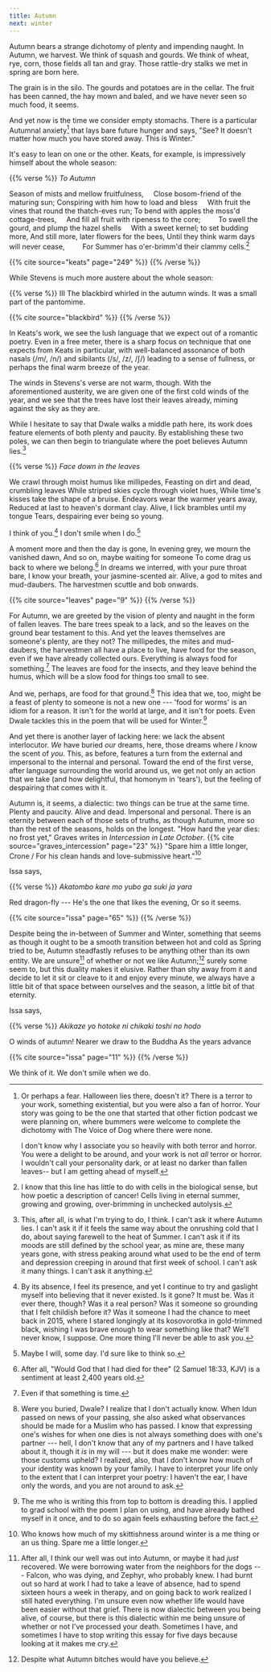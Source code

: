 ```yaml
---
title: Autumn
next: winter
---
```


Autumn bears a strange dichotomy of plenty and impending naught. In Autumn, we harvest. We think of squash and gourds. We think of wheat, rye, corn, those fields all tan and gray. Those rattle-dry stalks we met in spring are born here.

The grain is in the silo. The gourds and potatoes are in the cellar. The fruit has been canned, the hay mown and baled, and we have never seen so much food, it seems.

And yet now is the time we consider empty stomachs. There is a particular Autumnal anxiety[^20] that lays bare future hunger and says, "See? It doesn't matter how much you have stored away. This is Winter."

It's easy to lean on one or the other. Keats, for example, is impressively himself about the whole season:

{{% verse %}}
*To Autumn*

Season of mists and mellow fruitfulness,
&nbsp; &nbsp; Close bosom-friend of the maturing sun;
Conspiring with him how to load and bless
&nbsp; &nbsp; With fruit the vines that round the thatch-eves run;
To bend with apples the moss'd cottage-trees,
&nbsp; &nbsp; And fill all fruit with ripeness to the core;
&nbsp; &nbsp; &nbsp; &nbsp; To swell the gourd, and plump the hazel shells
&nbsp; &nbsp; With a sweet kernel; to set budding more,
And still more, later flowers for the bees,
Until they think warm days will never cease,
&nbsp; &nbsp; &nbsp; &nbsp; For Summer has o'er-brimm'd their clammy cells.[^21]

{{% cite source="keats" page="249" %}}
{{% /verse %}}

While Stevens is much more austere about the whole season:

{{% verse %}}
III
The blackbird whirled in the autumn winds.
It was a small part of the pantomime.

{{% cite source="blackbird" %}}
{{% /verse %}}

In Keats's work, we see the lush language that we expect out of a romantic poetry. Even in a free meter, there is a sharp focus on technique that one expects from Keats in particular, with well-balanced assonance of both nasals (/m/, /n/) and sibilants (/s/, /z/, /ʃ/) leading to a sense of fullness, or perhaps the final warm breeze of the year.

The winds in Stevens's verse are not warm, though. With the aforementioned austerity, we are given one of the first cold winds of the year, and we see that the trees have lost their leaves already, miming against the sky as they are.

While I hesitate to say that Dwale walks a middle path here, its work does feature elements of both plenty and paucity. By establishing these two poles, we can then begin to triangulate where the poet believes Autumn lies.[^22]

{{% verse %}}
*Face down in the leaves*

We crawl through moist humus like millipedes,
Feasting on dirt and dead, crumbling leaves
While striped skies cycle through violet hues,
While time's kisses take the shape of a bruise.
Endeavors wear the warmer years away,
Reduced at last to heaven's dormant clay.
Alive, I lick brambles until my tongue
Tears, despairing ever being so young.

I think of you.[^23] I don't smile when I do.[^24]

A moment more and then the day is gone,
In evening grey, we mourn the vanished dawn,
And so on, maybe waiting for someone
To come drag us back to where we belong.[^25]
In dreams we interred, with your pure throat bare,
I know your breath, your jasmine-scented air.
Alive, a god to mites and mud-daubers.
The harvestmen scuttle and bob onwards.

{{% cite source="leaves" page="9" %}}
{{% /verse %}}

For Autumn, we are greeted by the vision of plenty and naught in the form of fallen leaves. The bare trees speak to a lack, and so the leaves on the ground bear testament to this. And yet the leaves themselves are someone's plenty, are they not? The millipedes, the mites and mud-daubers, the harvestmen all have a place to live, have food for the season, even if we have already collected ours. Everything is always food for something.[^26] The leaves are food for the insects, and they leave behind the humus, which will be a slow food for things too small to see.

And we, perhaps, are food for that ground.[^27] This idea that we, too, might be a feast of plenty to someone is not a new one --- 'food for worms' is an idiom for a reason. It isn't for the world at large, and it isn't for poets. Even Dwale tackles this in the poem that will be used for Winter.[^28]

And yet there is another layer of lacking here: we lack the absent interlocutor. *We* have buried *our* dreams, here, those dreams where *I* know the scent of *you*. This, as before, features a turn from the external and impersonal to the internal and personal. Toward the end of the first verse, after language surrounding the world around us, we get not only an action that we take (and how delightful, that homonym in 'tears'), but the feeling of despairing that comes with it.

Autumn is, it seems, a dialectic: two things can be true at the same time. Plenty and paucity. Alive and dead. Impersonal and personal. There is an eternity between each of those sets of truths, as though Autumn, more so than the rest of the seasons, holds on the longest. "How hard the year dies: no frost yet," Graves writes in *Intercession in Late October*. {{% cite source="graves_intercession" page="23" %}} "Spare him a little longer, Crone / For his clean hands and love-submissive heart."[^29]

Issa says,

{{% verse %}}
*Akatombo*
*kare mo yubo ga*
*suki ja yara*

Red dragon-fly ---
He's the one that likes the evening,
Or so it seems.

{{% cite source="issa" page="65" %}}
{{% /verse %}}

Despite being the in-between of Summer and Winter, something that seems as though it ought to be a smooth transition between hot and cold as Spring tried to be, Autumn steadfastly refuses to be anything other than its own entity. We are unsure[^30] of whether or not we like Autumn;[^31] surely some seem to, but this duality makes it elusive. Rather than shy away from it and decide to let it sit or cleave to it and enjoy every minute, we always have a little bit of that space between ourselves and the season, a little bit of that eternity.

Issa says,

{{% verse %}}
*Akikaze yo*
*hotoke ni chikaki*
*toshi no hodo*

O winds of autumn!
Nearer we draw to the Buddha
As the years advance

{{% cite source="issa" page="11" %}}
{{% /verse %}}

We think of it. We don't smile when we do.

[^20]: Or perhaps a fear. Halloween lies there, doesn't it? There is a terror to your work, something existential, but you were also a fan of horror. Your story was going to be the one that started that other fiction podcast we were planning on, where bummers were welcome to complete the dichotomy[^20-1] with The Voice of Dog where there were none.

    I don't know why I associate you so heavily with both terror and horror. You were a delight to be around, and your work is not *all* terror or horror. I wouldn't call your personality dark, or at least no darker than fallen leaves-- but I am getting ahead of myself.

[^20-1]: "I had read the sign," I wrote for one of my only attempts at horror/terror {{% cite source="plu" %}}. "And had immediately fallen down into the space defined by that dichotomy, the gap between had-to-be and could-not-be. Dichotomy? Dialectic? There was no telling anymore, no matter how many times I'd tried to paste one word or the other onto the two phrases. Were 'dichotomy' and 'dialectic' a dichotomy or dialectic?"

    Clearly, I'm still shaky on the difference, despite those seven weeks in DBT (the D stands for 'dialectical', after all), but at least I recognize it; I can just dwell in that space between two truths. Best I can do when I'm about to write however many hundreds of words on dialectics/dichotomies.

[^21]: I know that this line has little to do with cells in the biological sense, but how poetic a description of cancer![^21-1] Cells living in eternal summer, growing and growing, over-brimming in unchecked autolysis.

[^21-1]: ⚠ They said it was just a lipoma, and then they stopped looking. Even though we told them she'd had a lipoma removed from atop her head back when we adopted her, back when she was a puppy, they stopped looking. They stopped looking! They said she was too fat, said as they peered over their imagined glasses at us, as though it were our fault that she was no longer so svelte, and then they sent us home. They sent us home! They said it was a benign lump and that German Shepherds just get those sometimes, that she was just too fat because they can be such couch potatoes, and then they stopped talking to us because they were too busy, too busy, too busy. A year later, she had slowed down to the point where she refused to go outside. She began spending all day, all night in the bathroom. That last day, her gums turned white and her belly was visibly swollen. That last night, she died[^21-2] in my arms.

[^21-2]: ⚠ I know that I'm trying to square what I have of Dwale with its death, but when Falcon died in my arms less than six months later, then I really, *truly* knew what death looked like, and now I have to square that with Dwale's passing as well. Did it, too, cry? Did it, too, try to hide? When it breathed its last, did it slump over to the side and stay warm far longer than one might expect? There was no one there to chide us and send us home that I can blame; there's no cancer, if that ephemeral mention is to be believed, that lurked beneath the surface. It was and then it wasn't, and the only referent I have is a dog who died too young. I'm ashamed that I can't help but make the comparison.

[^22]: This, after all, is what I'm trying to do, I think. I can't ask it where Autumn lies. I can't ask it if it feels the same way about the onrushing cold that I do, about saying farewell to the heat of Summer. I can't ask it if its moods are still defined by the school year, as mine are, these many years gone, with stress peaking around what used to be the end of term and depression creeping in around that first week of school. I can't ask it many things. I can't ask it anything.

[^23]: By its absence, I feel its presence, and yet I continue to try and gaslight myself into believing that it never existed. Is it gone? It must be. Was it ever there, though? Was it a real person? Was it someone so grounding that I felt childish before it? Was it someone I had the chance to meet back in 2015, where I stared longingly at its kosovorotka in gold-trimmed black, wishing I was brave enough to wear something like that? We'll never know, I suppose. One more thing I'll never be able to ask you.

[^24]: Maybe I will, some day. I'd sure like to think so.

[^25]: After all, "Would God that I had died for thee" (2 Samuel 18:33, KJV) is a sentiment at least 2,400 years old.

[^26]: Even if that something is time.

[^27]: Were you buried, Dwale? I realize that I don't actually know. When Idun passed on news of your passing, she also asked what observances should be made for a Muslim who has passed. I know that expressing one's wishes for when one dies is not always something does with one's partner --- hell, I don't know that any of my partners and I have talked about it, though it *is* in my will --- but it does make me wonder: were those customs upheld?[^27-1] I realized, also, that I don't know how much of your identity was known by your family. I have to interpret your life only to the extent that I can interpret your poetry: I haven't the ear, I have only the words, and you are not around to ask.

[^27-1]: Every time I take the long way home from the store because traffic sucks or highway 2 is too much, I think about stopping by the mosque that I pass and asking about this. It's always also couched in that selfish desire to also ask after a framework for dealing with grief.

    When I was talking about lack of framework in the context of this essay, a friend sent me a link to a tweet wherein the poster states "An american *(sic)* is told a thousand different ways that experiencing grief is abnormal, improper, and something to be done in private on your own time." \parencite{grief1} This is stated in contrast to the Jewish practice of sitting shiva and the following sheloshim which provides a structured procedure for engaging with grief. Another user replied that this might just be a white, middle-class American thing: "White Anglo Saxon Protestant based communities may lack rituals for mourning. I don't know that world. But everyone from Black Americans to Latinx to AAPI to ethnic white  communities (Polish, Italian, Ukrainian etc) have ways to mourn that aren't exactly hidden." \parencite{grief2}.
    
    So here am I, bathed in white cultural protestantism and puritan work ethics, having nothing to hang my grief on but a desire for resolution, for even a hint at a framework. Five years after Margaras's death, when I was still trying to process what life without him would actually be like, I wrote:
    
    > *Yit'gadal v'yit'kadash sh'mei raba*\
    > Would that I had the faith\
    > To pray daily.\
    > Eleven months to let you go,\
    > And an amen to end the sorrow.
    >
    > {{% cite source="uvaip" %}}

    I still wish for that. I wished it then when I was trying to figure out why I was less of a person even five years on, and I wish it now that I have to mourn both Dwale and Falcon at the same time. I have nothing to lean on but confusion and words.

[^28]: The me who is writing this from top to bottom is dreading this. I applied to grad school with the poem I plan on using, and have already bathed myself in it once, and to do so again feels exhausting before the fact.

[^29]: Who knows how much of my skittishness around winter is a me thing or an us thing. Spare me a little longer.

[^30]: After all, I think our well was out into Autumn, or maybe it had *just* recovered. We were borrowing water from the neighbors for the dogs --- Falcon, who was dying, and Zephyr, who probably knew. I had burnt out so hard at work I had to take a leave of absence, had to spend sixteen hours a week in therapy, and on going back to work realized I still hated everything. I'm unsure even now whether life would have been easier without that grief. There is now dialectic between you being alive, of course, but there is this dialectic within me being unsure of whether or not I've processed your death.[^30-1] Sometimes I have, and sometimes I have to stop writing this essay for five days because looking at it makes me cry.

[^30-1]: ⚠

[^31]: Despite what Autumn bitches would have you believe.[^31-1]

[^31-1]: It's me. I'm bitches.
